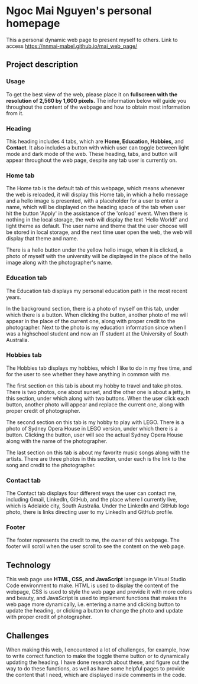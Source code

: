 # Ngoc Mai Nguyen's personal homepage
This a personal dynamic web page to present myself to others.
Link to access
https://nnmai-mabel.github.io/mai_web_page/

## Project description

### Usage
To get the best view of the web, please place it on <strong> fullscreen with the resolution of 2,560 by 1,600 pixels.</strong> The information below will guide you throughout the content of the webpage and how to obtain most information from it.

### Heading
This heading includes 4 tabs, which are <strong>Home, Education, Hobbies,</strong> and <strong>Contact</strong>. It also includes a button with which user can toggle between light mode and dark mode of the web. These heading, tabs, and button will appear throughout the web page, despite any tab user is currently on.

### Home tab
The Home tab is the default tab of this webpage, which means whenever the web is reloaded, it will display this Home tab, in which a hello message and a hello image is presented, with a placeholder for a user to enter a name, which will be displayed on the heading space of the tab when user hit the button 'Apply' in the assistance of the 'onload' event. When there is nothing in the local storage, the web will display the text 'Hello World!' and light theme as default. The user name and theme that the user choose will be stored in local storage, and the next time user open the web, the web  will display that theme and name.

There is a hello button under the yellow hello image, when it is clicked, a photo of myself with the university will be displayed in the place of the hello image along with the photographer's name.

### Education tab
The Education tab displays my personal education path in the most recent years.

In the background section, there is a photo of myself on this tab, under which there is a button. When clicking the button, another photo of me will appear in the place of the current one, along with proper credit to the photographer. Next to the photo is my education information since when I was a highschool student and now an IT student at the University of South Australia.

### Hobbies tab
The Hobbies tab displays my hobbies, which I like to do in my free time, and for the user to see whether they have anything in common with me.

The first section on this tab is about my hobby to travel and take photos. There is two photos, one about sunset, and the other one is about a jetty, in this section, under which along with two buttons. When the user click each button, another photo will appear and replace the current one, along with proper credit of photographer.

The second section on this tab is my hobby to play with LEGO. There is a photo of Sydney Opera House in LEGO version, under which there is a button. Clicking the button, user will see the actual Sydney Opera House along with the name of the photographer.

The last section on this tab is about my favorite music songs along with the artists. There are three photos in this section, under each is the link to the song and credit to the photographer.

### Contact tab
The Contact tab displays four different ways the user can contact me, including Gmail, LinkedIn, GitHub, and the place where I currently live, which is Adelaide city, South Australia. Under the LinkedIn and GitHub logo photo, there is links directing user to my LinkedIn and GitHub profile.

### Footer
The footer represents the credit to me, the owner of this webpage. The footer will scroll when the user scroll to see the content on the web page.

## Technology
This web page use <strong>HTML, CSS, and JavaScript</strong> language in Visual Studio Code environment to make. HTML is used to display the content of the webpage, CSS is used to style the web page and provide it with more colors and beauty, and JavaScript is used to implement functions that makes the web page more dynamically, i.e. entering a name and clicking button to update the heading, or clicking a button to change the photo and update with proper credit of photographer.

## Challenges
When making this web, I encountered a lot of challenges, for example, how to write correct function to make the toggle theme button or to dynamically updating the heading. I have done research about these, and figure out the way to do these functions, as well as have some helpful pages to provide the content that I need, which are displayed inside comments in the code.

